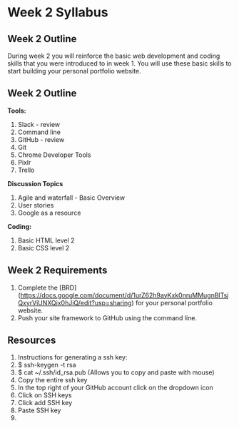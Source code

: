 # Week 2 Syllabus

## Week 2 Outline

During week 2 you will reinforce the basic web development and coding skills that you were introduced to in week 1. You will use these basic skills to start building your personal portfolio website. 

## Week 2 Outline

**Tools:**

1. Slack - review
2. Command line
3. GitHub - review
4. Git 
5. Chrome Developer Tools
6. Pixlr
7. Trello

**Discussion Topics**

1. Agile and waterfall - Basic Overview
2. User stories
3. Google as a resource

**Coding:**

1. Basic HTML level 2
2. Basic CSS level 2

## Week 2 Requirements

1. Complete the [BRD] (https://docs.google.com/document/d/1urZ62h9ayKxk0nruMMugnBlTsjQxyrViUNXQix0hJiQ/edit?usp=sharing) for your personal portfolio website.
2. Push your site framework to GitHub using the command line.

## Resources

1. Instructions for generating a ssh key:
  2. $ ssh-keygen -t rsa
  3. $ cat ~/.ssh/id_rsa.pub (Allows you to copy and paste with mouse)
  4. Copy the entire ssh key
  5. In the top right of your GitHub account click on the dropdown icon 
  6. Click on SSH keys
  7. Click add SSH key
  8. Paste SSH key
2. 
